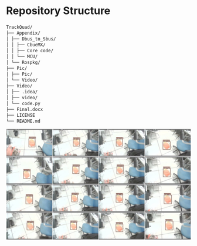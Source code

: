 
# Repository Structure
```plaintext
TrackQuad/ 
├── Appendix/ 
│ ├── Dbus_to_Sbus/ 
│ │ ├── CbueMX/ 
│ │ ├── Core code/ 
│ │ └── MCU/ 
│ └── Rospkg/ 
├── Pic/ 
│ ├── Pic/ 
│ └── Video/ 
├── Video/ 
│ ├── .idea/ 
│ ├── video/ 
│ └── code.py 
├── Final.docx 
├── LICENSE 
└── README.md
```

![Drone](Pic\Pic\Drone_yolo.jpg)


